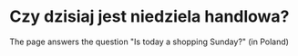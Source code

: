 # Czy dzisiaj jest niedziela handlowa?
The page answers the question "Is today a shopping Sunday?" (in Poland)
